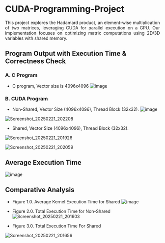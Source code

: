 # CUDA-Programming-Project
<p align="justify">
This project explores the Hadamard product, an element-wise multiplication of two matrices, leveraging CUDA for parallel execution on a GPU. Our implementation focuses on optimizing matrix computations using 2D/3D variables with shared memory.
</p>


## Program Output with Execution Time & Correctness Check 
### A. C Program
- C program, Vector size is 4096x4096
![image](https://github.com/user-attachments/assets/b51a50e4-cb93-427a-b3e5-092291f81006)

### B. CUDA Program 
- Non-Shared, Vector Size (4096x4096), Thread Block (32x32).
![image](https://github.com/user-attachments/assets/cc6ad8df-2c77-4a88-9be0-79c42d73103d)

![Screenshot_20250221_202208](https://github.com/user-attachments/assets/af359fc9-83c9-45fc-b6bc-b5664f9fbd4d)

- Shared, Vector Size (4096x4096), Thread Block (32x32).

![Screenshot_20250221_201926](https://github.com/user-attachments/assets/d509352b-42f1-4ab9-9c1a-a81e6208452a)

![Screenshot_20250221_202059](https://github.com/user-attachments/assets/5b9bc016-a1b9-4d13-93af-f40c084ea22d)



## Average Execution Time 
![image](https://github.com/user-attachments/assets/31fe8ae7-53c6-4959-874e-c9ef74c0eccb)


## Comparative Analysis

- Figure 1.0. Average Kernel Execution Time for Shared 
![image](https://github.com/user-attachments/assets/05f942e1-4ad5-4670-a872-7d6244136bab)



- Figure 2.0. Total Execution Time for Non-Shared  
![Screenshot_20250221_201603](https://github.com/user-attachments/assets/54643eb2-1d41-47d0-903f-82f19f5177e1)


- Figure 3.0. Total Execution Time For Shared 

![Screenshot_20250221_201656](https://github.com/user-attachments/assets/94e6e770-661c-437e-9ce6-26f954f347b6)

